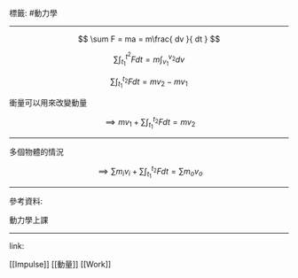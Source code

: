 標籤: #動力學 

---

$$
\sum F = ma = m\frac{ dv }{ dt }
$$

$$
\sum\int_{ t_1 }^{ t^2 }Fdt = m\int_{ v_1 }^{ v_2 }dv
$$

$$
\sum\int_{ t_1 }^{ t_2 }Fdt = mv_2 - mv_1 
$$

衝量可以用來改變動量

$$
\implies mv_1 + \sum\int_{ t_1 }^{ t_2 }Fdt = mv_2
$$

---

多個物體的情況

$$
\implies \sum m_iv_i + \sum\int_{ t_1 }^{ t_2 }Fdt = \sum m_ov_o
$$

---

參考資料:

動力學上課

---

link:

[[Impulse]]
[[動量]]
[[Work]]

